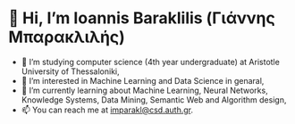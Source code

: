 # 👋 Hi, I’m Ioannis Baraklilis (Γιάννης Μπαρακλιλής)
- 📖 I’m studying computer science (4th year undergraduate) at Aristotle University of Thessaloniki,
- 👀 I’m interested in Machine Learning and Data Science in genaral,
- 🌱 I’m currently learning about Machine Learning, Neural Networks, Knowledge Systems, Data Mining, Semantic Web and Algorithm design,
- 📫 You can reach me at imparakl@csd.auth.gr.

<!---
JohnBarakl/JohnBarakl is a ✨ special ✨ repository because its `README.md` (this file) appears on your GitHub profile.
You can click the Preview link to take a look at your changes.
--->
